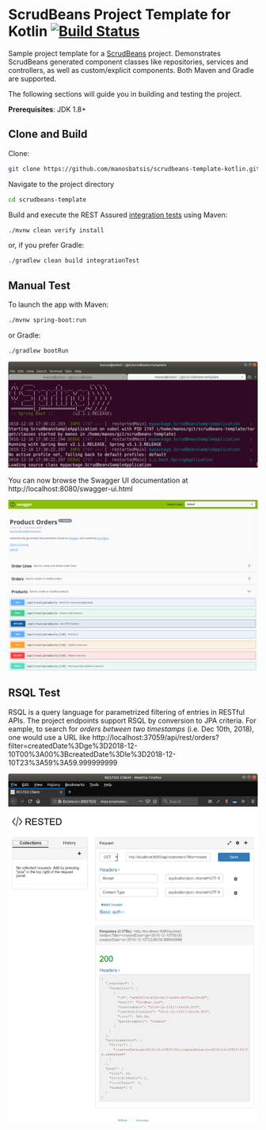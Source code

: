 # ScrudBeans Project Template for Kotlin [![Build Status](https://travis-ci.org/manosbatsis/scrudbeans-template-kotlin.svg?branch=master)](https://travis-ci.org/manosbatsis/scrudbeans-template-kotlin)

Sample project template for a [ScrudBeans](https://github.com/manosbatsis/scrudbeans) project.
Demonstrates ScrudBeans generated component classes like repositories, services and controllers, as 
well as custom/explicit components. Both Maven and Gradle are supported. 

The following sections will guide you in building and testing the project. 

**Prerequisites**: JDK 1.8+


## Clone and Build

Clone:

```bash
git clone https://github.com/manosbatsis/scrudbeans-template-kotlin.git
```

Navigate to the project directory

```bash
cd scrudbeans-template
```

Build and execute the REST Assured [integration tests](src/test/) 
using Maven:

```bash
./mvnw clean verify install 
```

or, if you prefer Gradle:

```bash
./gradlew clean build integrationTest
```

## Manual Test

To launch the app with Maven:

```bash
./mvnw spring-boot:run
```

or Gradle:

```bash
./gradlew bootRun
```

![./mvnw spring-boot:run][spring-boot-run]


You can now browse the Swagger UI documentation at http://localhost:8080/swagger-ui.html

![swagger-ui][swagger-ui]


## RSQL Test

RSQL is a query language for parametrized filtering of entries in RESTful APIs. The project endpoints support RSQL 
by conversion to JPA criteria. For eample, to search for _orders between two timestamps_ (i.e. Dec 10th, 2018), one would use a URL 
like http://localhost:37059/api/rest/orders?filter=createdDate%3Dge%3D2018-12-10T00%3A00%3BcreatedDate%3Dle%3D2018-12-10T23%3A59%3A59.999999999


![RSQL Example][rsql-eample]

[spring-boot-run]: etc/img/spring-boot-run.png "Manually launching app"
[swagger-ui]: etc/img/swagger-ui.png "Swagger UI"
[rsql-eample]: etc/img/rsql-eample.png "RSQL example: search between dates"

